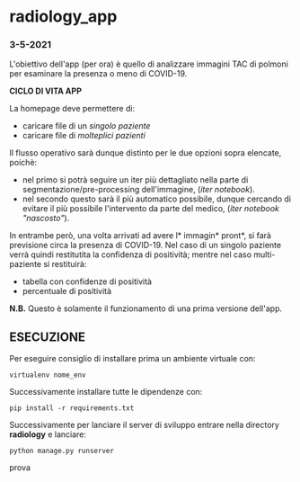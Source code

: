 # radiology_app

### **3-5-2021**
L'obiettivo dell'app (per ora) è quello di analizzare immagini TAC di polmoni per esaminare la presenza o meno di COVID-19.


**CICLO DI VITA APP**

La homepage deve permettere di:
* caricare file di un *singolo paziente*
* caricare file di *molteplici pazienti*

Il flusso operativo sarà dunque distinto per le due opzioni sopra elencate, poichè: 
* nel primo si potrà seguire un iter più dettagliato nella parte di segmentazione/pre-processing dell'immagine, (*iter notebook*).
* nel secondo questo sarà il più automatico possibile, dunque cercando di evitare il più possibile l'intervento da parte del medico, (*iter notebook "nascosto"*). 

In entrambe però, una volta arrivati ad avere l* immagin* pront*, si farà previsione circa la presenza di COVID-19. 
Nel caso di un singolo paziente verrà quindi restitutita la confidenza di positività; mentre nel caso multi-paziente si restituirà: 
- tabella con confidenze di positività
- percentuale di positività

**N.B.** Questo è solamente il funzionamento di una prima versione dell'app. 

## ESECUZIONE

Per eseguire consiglio di installare prima un ambiente virtuale con:

``` virtualenv nome_env ```

Successivamente installare tutte le dipendenze con:

``` pip install -r requirements.txt ```

Successivamente per lanciare il server di sviluppo entrare nella directory **radiology** e lanciare:

``` python manage.py runserver ```

prova
